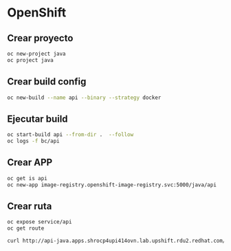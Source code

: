 # OpenShift

## Crear proyecto

~~~ bash
oc new-project java
oc project java
~~~

## Crear build config
~~~ bash
oc new-build --name api --binary --strategy docker
~~~

## Ejecutar build
~~~ bash
oc start-build api --from-dir .  --follow
oc logs -f bc/api
~~~

## Crear APP

~~~ bash
oc get is api
oc new-app image-registry.openshift-image-registry.svc:5000/java/api
~~~


## Crear ruta

~~~ bash
oc expose service/api
oc get route

curl http://api-java.apps.shrocp4upi414ovn.lab.upshift.rdu2.redhat.com/sample/
~~~